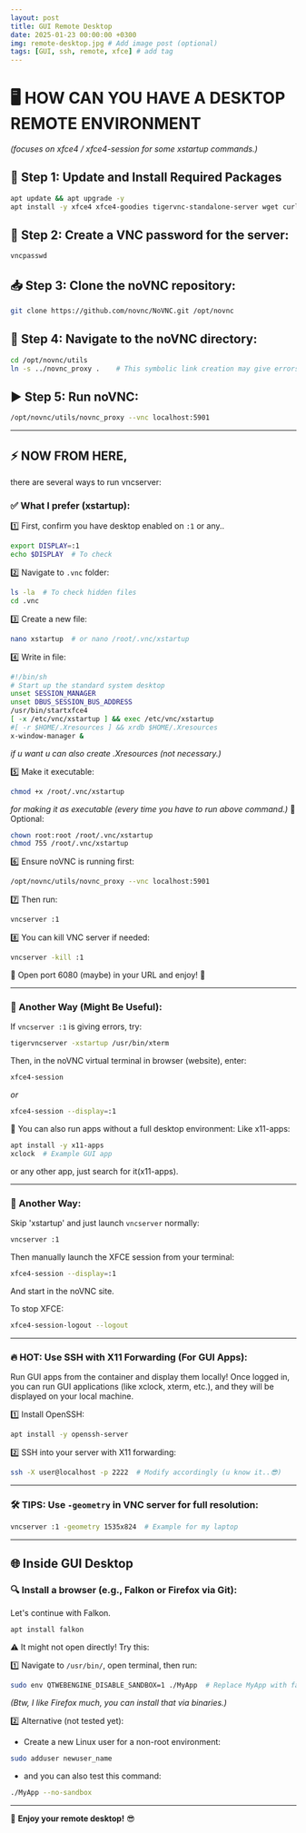 ```yaml
---
layout: post
title: GUI Remote Desktop
date: 2025-01-23 00:00:00 +0300
img: remote-desktop.jpg # Add image post (optional)
tags: [GUI, ssh, remote, xfce] # add tag
---
```


# 🖥️ HOW CAN YOU HAVE A DESKTOP REMOTE ENVIRONMENT
*(focuses on xfce4 / xfce4-session for some xstartup commands.)*

## 🚀 Step 1: Update and Install Required Packages
```bash
apt update && apt upgrade -y
apt install -y xfce4 xfce4-goodies tigervnc-standalone-server wget curl git dbus-x11
```

## 🔑 Step 2: Create a VNC password for the server:
```bash
vncpasswd
```

## 📥 Step 3: Clone the noVNC repository:
```bash
git clone https://github.com/novnc/NoVNC.git /opt/novnc
```

## 📂 Step 4: Navigate to the noVNC directory:
```bash
cd /opt/novnc/utils
ln -s ../novnc_proxy .    # This symbolic link creation may give errors ignore them or you can also skip this command.
```

## ▶️ Step 5: Run noVNC:
```bash
/opt/novnc/utils/novnc_proxy --vnc localhost:5901
```

---

## ⚡ NOW FROM HERE,
there are several ways to run vncserver:
### ✅ What I prefer (xstartup):
1️⃣ First, confirm you have desktop enabled on `:1` or any..
   ```bash
   export DISPLAY=:1
   echo $DISPLAY  # To check
   ```
2️⃣ Navigate to `.vnc` folder:
   ```bash
   ls -la  # To check hidden files
   cd .vnc
   ```
3️⃣ Create a new file:
   ```bash
   nano xstartup  # or nano /root/.vnc/xstartup
   ```
4️⃣ Write in file:
   ```bash
   #!/bin/sh
   # Start up the standard system desktop
   unset SESSION_MANAGER
   unset DBUS_SESSION_BUS_ADDRESS
   /usr/bin/startxfce4
   [ -x /etc/vnc/xstartup ] && exec /etc/vnc/xstartup
   #[ -r $HOME/.Xresources ] && xrdb $HOME/.Xresources
   x-window-manager &
   ```
   *if u want u can also create .Xresources (not necessary.)*

5️⃣ Make it executable:
   ```bash
   chmod +x /root/.vnc/xstartup
   ```
   *for making it as executable (every time you have to run above command.)*
   🔹 Optional:
   ```bash
   chown root:root /root/.vnc/xstartup
   chmod 755 /root/.vnc/xstartup
   ```
6️⃣ Ensure noVNC is running first:
   ```bash
   /opt/novnc/utils/novnc_proxy --vnc localhost:5901
   ```
7️⃣ Then run:
   ```bash
   vncserver :1
   ```
8️⃣ You can kill VNC server if needed:
   ```bash
   vncserver -kill :1
   ```

🚀 Open port 6080 (maybe) in your URL and enjoy! 🎉

---

### 🔄 Another Way (Might Be Useful):
If `vncserver :1` is giving errors, try:
```bash
tigervncserver -xstartup /usr/bin/xterm
```

Then, in the noVNC virtual terminal in browser (website), enter:
```bash
xfce4-session
```
*or*
```bash
xfce4-session --display=:1
```

🔹 You can also run apps without a full desktop environment:
Like x11-apps:
```bash
apt install -y x11-apps
xclock  # Example GUI app
```
or any other app, just search for it(x11-apps).

---

### 🎯 Another Way:
Skip 'xstartup' and just launch `vncserver` normally:
```bash
vncserver :1
```
Then manually launch the XFCE session from your terminal:
```bash
xfce4-session --display=:1
```
And start in the noVNC site.

To stop XFCE:
```bash
xfce4-session-logout --logout
```

---

### 🔥 HOT: Use SSH with X11 Forwarding (For GUI Apps):
Run GUI apps from the container and display them locally!
Once logged in, you can run GUI applications (like xclock, xterm, etc.), and they will be displayed on your local machine.

1️⃣ Install OpenSSH:
   ```bash
   apt install -y openssh-server
   ```
2️⃣ SSH into your server with X11 forwarding:
   ```bash
   ssh -X user@localhost -p 2222  # Modify accordingly (u know it..😎)
   ```

---

### 🛠️ TIPS: Use `-geometry` in VNC server for full resolution:
```bash
vncserver :1 -geometry 1535x824  # Example for my laptop
```

---

## 🌐 Inside GUI Desktop

### 🔍 Install a browser (e.g., Falkon or Firefox via Git):
Let's continue with Falkon.
```bash
apt install falkon
```
⚠️ It might not open directly! Try this:

1️⃣ Navigate to `/usr/bin/`, open terminal, then run:
   ```bash
   sudo env QTWEBENGINE_DISABLE_SANDBOX=1 ./MyApp  # Replace MyApp with falkon or any app having same problem.
   ```
   *(Btw, I like Firefox much, you can install that via binaries.)*

2️⃣ Alternative (not tested yet):
   - Create a new Linux user for a non-root environment:
   ```bash
   sudo adduser newuser_name
   ```
   - and you can also test this command:
   ```bash
   ./MyApp --no-sandbox
   ```

---

🚀 **Enjoy your remote desktop!** 😎
